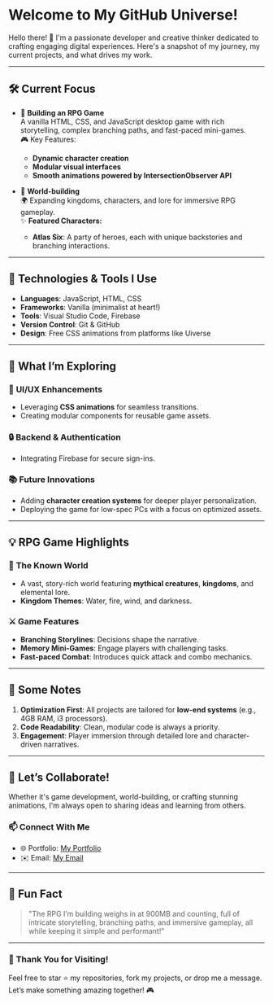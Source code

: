 # Welcome to My GitHub Universe!  

Hello there! 👋 I'm a passionate developer and creative thinker dedicated to crafting engaging digital experiences. Here's a snapshot of my journey, my current projects, and what drives my work.

---

## 🛠️ **Current Focus**

- 🚀 **Building an RPG Game**  
  A vanilla HTML, CSS, and JavaScript desktop game with rich storytelling, complex branching paths, and fast-paced mini-games.  
  🎮 Key Features:  
  - **Dynamic character creation**  
  - **Modular visual interfaces**  
  - **Smooth animations powered by IntersectionObserver API**

- 📖 **World-building**  
  🌍 Expanding kingdoms, characters, and lore for immersive RPG gameplay.  
  ✨ **Featured Characters:**  
  - **Atlas Six**: A party of heroes, each with unique backstories and branching interactions.

---

## 🔧 **Technologies & Tools I Use** 
- **Languages**: JavaScript, HTML, CSS  
- **Frameworks**: Vanilla (minimalist at heart!)  
- **Tools**: Visual Studio Code, Firebase  
- **Version Control**: Git & GitHub  
- **Design**: Free CSS animations from platforms like Uiverse  

---

## 🌟 **What I’m Exploring**

### 🎨 **UI/UX Enhancements**
- Leveraging **CSS animations** for seamless transitions.  
- Creating modular components for reusable game assets.  

### 🔒 **Backend & Authentication**
- Integrating Firebase for secure sign-ins.  

### 📚 **Future Innovations**
- Adding **character creation systems** for deeper player personalization.  
- Deploying the game for low-spec PCs with a focus on optimized assets.

---

## 💡 **RPG Game Highlights**
 
### 🌌 **The Known World**
- A vast, story-rich world featuring **mythical creatures**, **kingdoms**, and elemental lore.  
- **Kingdom Themes**: Water, fire, wind, and darkness.

### ⚔️ **Game Features**
- **Branching Storylines**: Decisions shape the narrative.  
- **Memory Mini-Games**: Engage players with challenging tasks.  
- **Fast-paced Combat**: Introduces quick attack and combo mechanics.

---

## 🔭 **Some Notes**

1. **Optimization First**: All projects are tailored for **low-end systems** (e.g., 4GB RAM, i3 processors).  
2. **Code Readability**: Clean, modular code is always a priority.  
3. **Engagement**: Player immersion through detailed lore and character-driven narratives.

---

## 🎯 **Let’s Collaborate!**

Whether it's game development, world-building, or crafting stunning animations, I'm always open to sharing ideas and learning from others.  

### 📫 **Connect With Me** 
- 🌐 Portfolio: [My Portfolio](https://tinotenda-mhedziso.pages.dev)  
- ✉️ Email: [My Email](mailto:tinomhedziso22@gmail.com)

---

## 🎉 **Fun Fact**

> "The RPG I’m building weighs in at 900MB and counting, full of intricate storytelling, branching paths, and immersive gameplay, all while keeping it simple and performant!"

---

### 🌟 **Thank You for Visiting!**

Feel free to star ⭐ my repositories, fork my projects, or drop me a message. Let’s make something amazing together! 🎮


<!--
**Passion-Over-Pain/Passion-Over-Pain** is a ✨ _special_ ✨ repository because its `README.md` (this file) appears on your GitHub profile.

Here are some ideas to get you started:

- 🔭 I’m currently working on ...
- 🌱 I’m currently learning ...
- 👯 I’m looking to collaborate on ...
- 🤔 I’m looking for help with ...
- 💬 Ask me about ...
- 📫 How to reach me: ...
- 😄 Pronouns: ...
- ⚡ Fun fact: ...
-->
